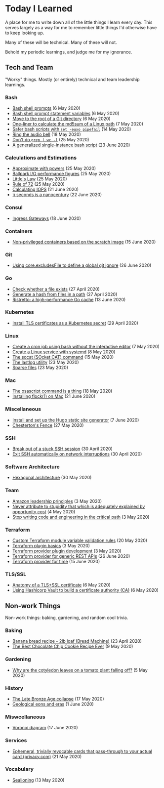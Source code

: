 # Today I Learned

A place for me to write down all of the little things I learn every day. This serves largely as a way for me to remember little things I'd otherwise have to keep looking up.

Many of these will be technical. Many of these will not.

Behold my periodic learnings, and judge me for my ignorance.

## Tech and Team

"Worky" things. Mostly (or entirely) technical and team leadership learnings.

### Bash

* [Bash shell prompts](bash/bash-shell-prompts.md) (6 May 2020)
* [Bash shell prompt statement variables](bash/prompt-statement-variables.md) (6 May 2020)
* [Move to the root of a Git directory](bash/groot.md) (6 May 2020)
* [One-liner to calculate the md5sum of a Linux path](bash/md5sum-of-a-path.md) (7 May 2020)
* [Safer bash scripts with `set -euxo pipefail`](bash/pipefail.md) (14 May 2020)
* [Ring the audio bell](bash/ring-the-audio-bell.md) (18 May 2020)
* [Don't do `grep | wc -l`](bash/dont-do-grep-wc-l.md) (25 May 2020)
* [A generalized single-instance bash script](bash/a-generalized-single-instance-script.md) (23 June 2020)

### Calculations and Estimations

* [Approximate with powers](est/approximate-with-powers.md) (25 May 2020)
* [Ballpark I/O performance figures](est/ballpark-io-performance-figures.md) (25 May 2020)
* [Little's Law](est/littles-law.md) (25 May 2020)
* [Rule of 72](est/rule-of-72.md) (25 May 2020)
* [Calculating IOPS](est/calculating-iops.md) (21 June 2020)
* [π seconds is a nanocentury](est/pi-seconds-is-a-nanocentury.md) (22 June 2020)

### Consul

* [Ingress Gateways](consul/ingress-gateways.md) (18 June 2020)

### Containers

* [Non-privileged containers based on the scratch image](containers/non-privileged-containers-based-on-the-scratch-image.md) (15 June 2020)

### Git

* [Using core.excludesFile to define a global git ignore](git/global-git-ignore.md) (26 June 2020)

### Go

* [Check whether a file exists](go/check-whether-a-file-exists.md) (27 April 2020)
* [Generate a hash from files in a path](go/generating-hash-of-a-path.md) (27 April 2020)
* [Ristretto: a high-performance Go cache](go/a-high-performance-go-cache.md) (13 June 2020)

### Kubernetes

* [Install TLS certificates as a Kubernetes secret](kubernetes/installing-ssl-certs.md) (29 April 2020)

### Linux

* [Create a cron job using bash without the interactive editor](linux/create-cron-without-an-editor.md) (7 May 2020)
* [Create a Linux service with systemd](linux/creating-a-linux-service-with-systemd.md) (8 May 2020)
* [The socat (SOcket CAT) command](linux/socat.md) (15 May 2020)
* [The lastlog utility](linux/lastlog.md) (23 May 2020)
* [Sparse files](linux/sparse-files.md) (23 May 2020)

### Mac

* [The osascript command is a thing](mac/osascript.md) (18 May 2020)
* [Installing flock(1) on Mac](mac/installing-flock-on-mac.md) (21 June 2020)

### Miscellaneous

* [Install and set up the Hugo static site generator](misc/hugo-quickstart.md) (7 June 2020)
* [Chesterton's Fence](misc/chestertons-fence.md) (27 May 2020)

### SSH

* [Break out of a stuck SSH session](ssh/break-out-of-a-stuck-session.md) (30 April 2020)
* [Exit SSH automatically on network interruptions](ssh/exit-on-network-interruptions.md) (30 April 2020)

### Software Architecture

* [Hexagonal architecture](software-architecture/hexagonal-architecture.md) (30 May 2020)

### Team

* [Amazon leadership principles](team/amazon-leadership-principles.md) (3 May 2020)
* [Never attribute to stupidity that which is adequately explained by opportunity cost](team/never-attribute-to-stupidity-that-which-is-adequately-explained-by-opportunity-cost.md) (4 May 2020)
* [Stop writing code and engineering in the critical path](team/stay-out-of-the-critical-path.md) (3 May 2020)

### Terraform

* [Custom Terraform module variable validation rules](terraform/custom-validation-rules.md) (20 May 2020)
* [Terraform plugin basics](terraform/plugin-basics.md) (3 May 2020)
* [Terraform provider plugin development](terraform/provider-plugin-development.md) (3 May 2020)
* [Terraform provider for generic REST APIs](terraform/rest-provider.md) (26 June 2020)
* [Terraform provider for time](terraform/time-provider.md) (15 June 2020)

### TLS/SSL

* [Anatomy of a TLS+SSL certificate](tls+ssl/dissecting-an-ssl-cert.md) (6 May 2020)
* [Using Hashicorp Vault to build a certificate authority (CA)](tls+ssl/use-vault-as-a-ca.md) (6 May 2020)

## Non-work Things

Non-work things: baking, gardening, and random cool trivia.

### Baking

* [Banana bread recipe - 2lb loaf (Bread Machine)](baking/banana-bread.md) (23 April 2020)
* [The Best Chocolate Chip Cookie Recipe Ever](baking/best-chocolate-chip-cookies.md) (9 May 2020)

### Gardening

* [Why are the cotyledon leaves on a tomato plant falling off?](gardening/cotyledon-leaves.md) (5 May 2020)

### History

* [The Late Bronze Age collapse](history/the-late-bronze-age-collapse.md) (17 May 2020)
* [Geological eons and eras](history/geological-eons-and-eras.md) (1 June 2020)

### Miswcellaneous

* [Voronoi diagram](misc/voronoi-diagram.md) (17 June 2020)

### Services

* [Ephemeral, trivially revocable cards that pass-through to your actual card (privacy.com)](https://privacy.com/) (21 May 2020)

### Vocabulary

* [Sealioning](vocabulary/sealioning.md) (13 May 2020)

